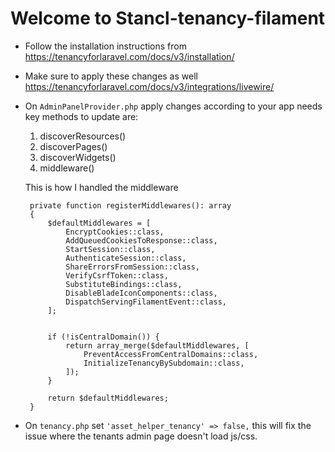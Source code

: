 # Welcome to Stancl-tenancy-filament

 - Follow the installation instructions from https://tenancyforlaravel.com/docs/v3/installation/
 - Make sure to apply these changes as well https://tenancyforlaravel.com/docs/v3/integrations/livewire/
 
 - On `AdminPanelProvider.php`
	apply changes according to your app needs
	key methods to update are:

	 1. discoverResources()
	 2. discoverPages()
	 3. discoverWidgets()
	 4. middleware()

	This is how I handled the middleware

	    private function registerMiddlewares(): array  
	    {  
		    $defaultMiddlewares = [  
		        EncryptCookies::class,  
		        AddQueuedCookiesToResponse::class,  
		        StartSession::class,  
		        AuthenticateSession::class,  
		        ShareErrorsFromSession::class,  
		        VerifyCsrfToken::class,  
		        SubstituteBindings::class,  
		        DisableBladeIconComponents::class,  
		        DispatchServingFilamentEvent::class,  
		    ];  

	  
		    if (!isCentralDomain()) {  
		        return array_merge($defaultMiddlewares, [  
		            PreventAccessFromCentralDomains::class,  
		            InitializeTenancyBySubdomain::class,  
		        ]);  
		    }  
		    
		    return $defaultMiddlewares;
	    }

 - On `tenancy.php`
	 set `'asset_helper_tenancy' => false,`
	 this will fix the issue where the tenants admin page doesn't load js/css.
    
